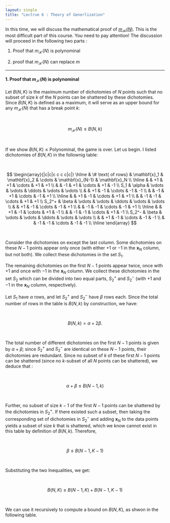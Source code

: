 ```yaml
---
layout: single
title: "Lectrue 6 : Theory of Generlization"
---
```


In this time, we will discuss the mathematical proof of [$m_{\mathcal{H}}(N)$](https://isopink.github.io/Effective-number-of-hypothesis/). This is the most difficult part of this course. You need to pay attention! The discussion will proceed in the following two parts :

1. Proof that $m_{\mathcal{H}}(N)$ is polynominal

2. proof that $m_{\mathcal{H}}(N)$ can replace $m$ 


---

#### 1. Proof that $m_{\mathcal{H}}(N)$ is polynominal

Let $B(N,K)$ is the maximum number of dichotomies of $N$ points such that no subset of size $k$ of the $N$ points can be shattered by these dichotomies. Since $B(N,K)$ is defined as a maximum, it will serve as an upper bound for any $m_\mathcal{H}(N)$ that has a break point $k$: 

<br>

$$
m_{\mathcal{H}}(N) \leq B(N, k)
$$

<br>

If we show $B(N,K) \leq \text{Polynominal}$, the game is over. Let us begin. I listed dichotomies of $B(N,K)$ in the follownig table: 

<br>

$$
\begin{array}{|c|c|c c c c|c|}
\hline
& \# \text{ of rows} & \mathbf{x}_1 & \mathbf{x}_2 & \cdots & \mathbf{x}_{N-1} & \mathbf{x}_N \\
\hline
&                 & +1 & +1 & \cdots & +1 & +1 \\
&                 & -1 & +1 & \cdots & +1 & -1 \\
S_1 & \alpha      & \vdots & \vdots & \ddots & \vdots & \vdots \\
&                 & +1 & -1 & \cdots & -1 & -1 \\
&                 & -1 & +1 & \cdots & -1 & +1 \\
\hline
&                 & +1 & -1 & \cdots & +1 & +1 \\
&                 & -1 & -1 & \cdots & +1 & +1 \\
S_2^+ & \beta     & \vdots & \vdots & \ddots & \vdots & \vdots \\
&                 & +1 & -1 & \cdots & -1 & +1 \\
&                 & -1 & -1 & \cdots & -1 & +1 \\
\hline
&                 & +1 & -1 & \cdots & +1 & -1 \\
&                 & -1 & -1 & \cdots & +1 & -1 \\
S_2^- & \beta     & \vdots & \vdots & \ddots & \vdots & \vdots \\
&                 & +1 & -1 & \cdots & -1 & -1 \\
&                 & -1 & -1 & \cdots & -1 & -1 \\
\hline
\end{array}
$$

<br>

Consider the dichotomies on except the last column. Some dichotomies on these $N - 1$ points appear only once (with either $+1$ or $-1$ in the $\mathbf{x}_N$ column, but not both). We collect these dichotomies in the set $S_1$.

The remaining dichotomies on the first $N - 1$ points appear twice, once with $+1$ and once with $-1$ in the $\mathbf{x}_N$ column. We collect these dichotomies in the set $S_2$ which can be divided into two equal parts, $S_2^+$ and $S_2^-$ (with $+1$ and $-1$ in the $\mathbf{x}_N$ column, respectively). 

Let $S_1$ have $\alpha$ rows, and let $S_2^+$ and $S_2^-$ have $\beta$ rows each. Since the total number of rows in the table is $B(N, k)$ by construction, we have: 

<br>

$$
B(N, k) = \alpha + 2\beta.
$$

<br>

The total number of different dichotomies on the first $N - 1$ points is given by $\alpha + \beta$; since $S_2^+$ and $S_2^-$ are identical on these $N - 1$ points, their dichotomies are redundant. Since no subset of $k$ of these first $N - 1$ points can be shattered (since no $k$-subset of all $N$ points can be shattered), we deduce that :

<br>

$$
\alpha + \beta \leq B(N - 1, k)
$$

<br>

Further, no subset of size $k - 1$ of the first $N - 1$ points can be shattered by the dichotomies in $S_2^+$. If there existed such a subset, then taking the corresponding set of dichotomies in $S_2^-$ and adding $\mathbf{x}_N$ to the data points yields a subset of size $k$ that is shattered, which we know cannot exist in this table by definition of $B(N, k)$. Therefore,

<br>

$$
\beta \leq B(N-1, K-1)
$$

<br>

Substituting the two Inequalities, we get: 

<br>

$$
B(N, K) \leq B(N-1, K) + B(N-1, K-1) 
$$

<br>

We can use it recursively to compute a bound on $B(N, K)$, as shwon in the following table. 
